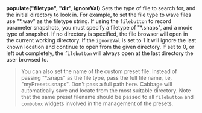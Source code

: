 <a name="file_populate"><h3 style="padding-top: 40px; margin-top: 40px;"></h3></a>
**populate("filetype", "dir", ignoreVal)** Sets the type of file to search for, and the initial directory to look in. For example, to set the file type to wave files use "*.wav" as the filetype string. If using the `filebutton` to record parameter snapshots, you must specify a filetype of "\*.snaps", and a mode type of snapshot. If no directory is specified, the file browser will open in the current working directory. If the `ignoreVal` is set to 1 it will ignore the last known location and continue to open from the given directory. If set to 0, or left out completely, the `filebutton` will always open at the last directory the user browsed to.  

> You can also set the name of the custom preset file. Instead of passing "\*.snaps" as the file type, pass the full file name, i.e, "myPresets.snaps". Don't pass a full path here. Cabbage will automatically save and locate from the most suitable directory. Note that the same preset filename should be passed to all `filebutton` and `combobox` widgets involved in the management of the presets. 